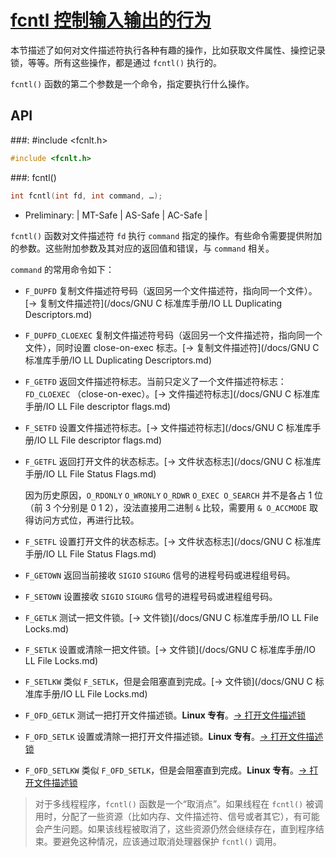 # [fcntl 控制输入输出的行为](https://www.gnu.org/software/libc/manual/html_node/Control-Operations.html#Control-Operations)

本节描述了如何对文件描述符执行各种有趣的操作，比如获取文件属性、操控记录锁，等等。所有这些操作，都是通过 `fcntl()` 执行的。

`fcntl()` 函数的第二个参数是一个命令，指定要执行什么操作。

## API

###: #include &lt;fcnlt.h&gt;

```c
#include <fcnlt.h>
```

###: fcntl()

```c
int fcntl(int fd, int command, …);
```

* Preliminary: | MT-Safe | AS-Safe | AC-Safe |

`fcntl()` 函数对文件描述符 `fd` 执行 `command` 指定的操作。有些命令需要提供附加的参数。这些附加参数及其对应的返回值和错误，与 `command` 相关。

`command` 的常用命令如下：

* `F_DUPFD` 复制文件描述符号码（返回另一个文件描述符，指向同一个文件）。[→ 复制文件描述符](/docs/GNU C 标准库手册/IO LL Duplicating Descriptors.md)

* `F_DUPFD_CLOEXEC` 复制文件描述符号码（返回另一个文件描述符，指向同一个文件），同时设置 close-on-exec 标志。[→ 复制文件描述符](/docs/GNU C 标准库手册/IO LL Duplicating Descriptors.md)

* `F_GETFD` 返回文件描述符标志。当前只定义了一个文件描述符标志： `FD_CLOEXEC` （close-on-exec）。[→ 文件描述符标志](/docs/GNU C 标准库手册/IO LL File descriptor flags.md)

* `F_SETFD` 设置文件描述符标志。[→ 文件描述符标志](/docs/GNU C 标准库手册/IO LL File descriptor flags.md)

* `F_GETFL` 返回打开文件的状态标志。[→ 文件状态标志](/docs/GNU C 标准库手册/IO LL File Status Flags.md)

  因为历史原因，`O_RDONLY` `O_WRONLY` `O_RDWR` `O_EXEC O_SEARCH` 并不是各占 1 位（前 3 个分别是 0 1 2），没法直接用二进制 `&` 比较，需要用 `& O_ACCMODE` 取得访问方式位，再进行比较。

* `F_SETFL` 设置打开文件的状态标志。[→ 文件状态标志](/docs/GNU C 标准库手册/IO LL File Status Flags.md)

* `F_GETOWN` 返回当前接收 `SIGIO` `SIGURG` 信号的进程号码或进程组号码。

* `F_SETOWN` 设置接收 `SIGIO` `SIGURG` 信号的进程号码或进程组号码。

* `F_GETLK` 测试一把文件锁。[→ 文件锁](/docs/GNU C 标准库手册/IO LL File Locks.md)

* `F_SETLK` 设置或清除一把文件锁。[→ 文件锁](/docs/GNU C 标准库手册/IO LL File Locks.md)

* `F_SETLKW` 类似 `F_SETLK`，但是会阻塞直到完成。[→ 文件锁](/docs/GNU C 标准库手册/IO LL File Locks.md)

* `F_OFD_GETLK` 测试一把打开文件描述锁。**Linux 专有**。[→ 打开文件描述锁]()

* `F_OFD_SETLK` 设置或清除一把打开文件描述锁。**Linux 专有**。[→ 打开文件描述锁]()

* `F_OFD_SETLKW` 类似 `F_OFD_SETLK`，但是会阻塞直到完成。**Linux 专有**。[→ 打开文件描述锁]()

> 对于多线程程序，`fcntl()` 函数是一个“取消点”。如果线程在 `fcntl()` 被调用时，分配了一些资源（比如内存、文件描述符、信号或者其它），有可能会产生问题。如果该线程被取消了，这些资源仍然会继续存在，直到程序结束。要避免这种情况，应该通过取消处理器保护 `fcntl()` 调用。
